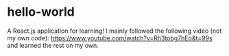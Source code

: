 # hello-world
A React.js application for learning! I mainly followed the following video (not my own code): https://www.youtube.com/watch?v=Rh3tobg7hEo&t=99s and learned the rest on my own.
